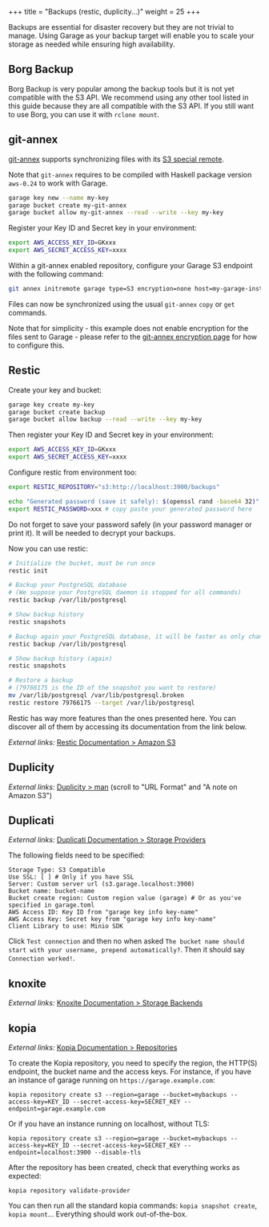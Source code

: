 +++
title = "Backups (restic, duplicity...)"
weight = 25
+++


Backups are essential for disaster recovery but they are not trivial to manage.
Using Garage as your backup target will enable you to scale your storage as needed while ensuring high availability.

## Borg Backup

Borg Backup is very popular among the backup tools but it is not yet compatible with the S3 API.
We recommend using any other tool listed in this guide because they are all compatible with the S3 API.
If you still want to use Borg, you can use it with `rclone mount`.

## git-annex

[git-annex](https://git-annex.branchable.com/) supports synchronizing files
with its [S3 special remote](https://git-annex.branchable.com/special_remotes/S3/).

Note that `git-annex` requires to be compiled with Haskell package version
`aws-0.24` to work with Garage.

```bash
garage key new --name my-key
garage bucket create my-git-annex
garage bucket allow my-git-annex --read --write --key my-key
```

Register your Key ID and Secret key in your environment:

```bash
export AWS_ACCESS_KEY_ID=GKxxx
export AWS_SECRET_ACCESS_KEY=xxxx
```

Within a git-annex enabled repository, configure your Garage S3 endpoint with
the following command:

```bash
git annex initremote garage type=S3 encryption=none host=my-garage-instance.mydomain.tld protocol=https bucket=my-git-annex requeststyle=path region=garage signature=v4
```

Files can now be synchronized using the usual `git-annex` `copy` or `get`
commands.

Note that for simplicity - this example does not enable encryption for the files
sent to Garage - please refer to the
[git-annex encryption page](https://git-annex.branchable.com/encryption/) for
how to configure this.

## Restic

Create your key and bucket:

```bash
garage key create my-key
garage bucket create backup
garage bucket allow backup --read --write --key my-key
```

Then register your Key ID and Secret key in your environment:

```bash
export AWS_ACCESS_KEY_ID=GKxxx
export AWS_SECRET_ACCESS_KEY=xxxx
```

Configure restic from environment too:

```bash
export RESTIC_REPOSITORY="s3:http://localhost:3900/backups"

echo "Generated password (save it safely): $(openssl rand -base64 32)"
export RESTIC_PASSWORD=xxx # copy paste your generated password here
```

Do not forget to save your password safely (in your password manager or print it). It will be needed to decrypt your backups.

Now you can use restic:

```bash
# Initialize the bucket, must be run once
restic init

# Backup your PostgreSQL database
# (We suppose your PostgreSQL daemon is stopped for all commands)
restic backup /var/lib/postgresql

# Show backup history
restic snapshots

# Backup again your PostgreSQL database, it will be faster as only changes will be uploaded
restic backup /var/lib/postgresql

# Show backup history (again)
restic snapshots

# Restore a backup
# (79766175 is the ID of the snapshot you want to restore)
mv /var/lib/postgresql /var/lib/postgresql.broken
restic restore 79766175 --target /var/lib/postgresql
```

Restic has way more features than the ones presented here.
You can discover all of them by accessing its documentation from the link below.


*External links:* [Restic Documentation > Amazon S3](https://restic.readthedocs.io/en/stable/030_preparing_a_new_repo.html#amazon-s3)

## Duplicity

*External links:* [Duplicity > man](https://duplicity.gitlab.io/duplicity-web/vers8/duplicity.1.html) (scroll to "URL Format" and "A note on Amazon S3")

## Duplicati

*External links:* [Duplicati Documentation > Storage Providers](https://duplicati.readthedocs.io/en/latest/05-storage-providers/#s3-compatible)

The following fields need to be specified:
```
Storage Type: S3 Compatible
Use SSL: [ ] # Only if you have SSL
Server: Custom server url (s3.garage.localhost:3900)
Bucket name: bucket-name
Bucket create region: Custom region value (garage) # Or as you've specified in garage.toml
AWS Access ID: Key ID from "garage key info key-name"
AWS Access Key: Secret key from "garage key info key-name"
Client Library to use: Minio SDK
```

Click `Test connection` and then no when asked `The bucket name should start with your username, prepend automatically?`. Then it should say `Connection worked!`.


## knoxite

*External links:* [Knoxite Documentation > Storage Backends](https://knoxite.com/docs/storage-backends/#amazon-s3)

## kopia

*External links:* [Kopia Documentation > Repositories](https://kopia.io/docs/repositories/#amazon-s3)

To create the Kopia repository, you need to specify the region, the HTTP(S) endpoint, the bucket name and the access keys.
For instance, if you have an instance of garage running on `https://garage.example.com`:

```
kopia repository create s3 --region=garage --bucket=mybackups --access-key=KEY_ID --secret-access-key=SECRET_KEY --endpoint=garage.example.com
```

Or if you have an instance running on localhost, without TLS:

```
kopia repository create s3 --region=garage --bucket=mybackups --access-key=KEY_ID --secret-access-key=SECRET_KEY --endpoint=localhost:3900 --disable-tls
```

After the repository has been created, check that everything works as expected:

```
kopia repository validate-provider
```

You can then run all the standard kopia commands: `kopia snapshot create`, `kopia mount`...
Everything should work out-of-the-box.
